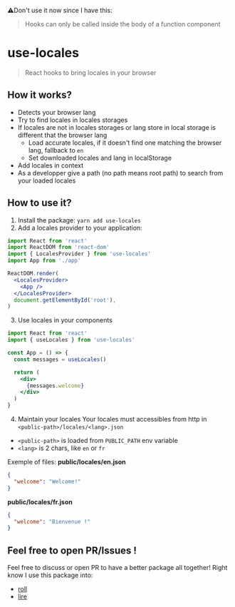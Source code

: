 ⚠️Don't use it now since I have this:
> Hooks can only be called inside the body of a function component

# use-locales
> React hooks to bring locales in your browser

## How it works?
- Detects your browser lang
- Try to find locales in locales storages
- If locales are not in locales storages or lang store in local storage is different that the browser lang
  * Load accurate locales, if it doesn't find one matching the browser lang, fallback to `en`
  * Set downloaded locales and lang in localStorage
- Add locales in context
- As a developper give a path (no path means root path) to search from your loaded locales

## How to use it?
1. Install the package: `yarn add use-locales`
2. Add a locales provider to your application:
```jsx
import React from 'react'
import ReactDOM from 'react-dom'
import { LocalesProvider } from 'use-locales'
import App from './app'

ReactDOM.render(
  <LocalesProvider>
    <App />
  </LocalesProvider>
  document.getElementById('root'),
)
```
3. Use locales in your components
```jsx
import React from 'react'
import { useLocales } from 'use-locales'

const App = () => {
  const messages = useLocales()

  return (
    <div>
      {messages.welcome}
    </div>
  )
}
```
4. Maintain your locales
Your locales must accessibles from http in `<public-path>/locales/<lang>.json`
 - `<public-path>` is loaded from `PUBLIC_PATH` env variable
 - `<lang>` is 2 chars, like `en` or `fr`

Exemple of files:
**public/locales/en.json**
```json
{
  "welcome": "Welcome!"
}
```

**public/locales/fr.json**
```json
{
  "welcome": "Bienvenue !"
}
```

## Feel free to open PR/Issues !
Feel free to discuss or open PR to have a better package all together!
Right know I use this package into:
 - [roll](https://github.com/fabienjuif/roll)
 - [lire](https://github.com/fabienjuif/lire)
